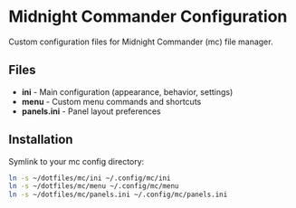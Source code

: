 # Midnight Commander Configuration

Custom configuration files for Midnight Commander (mc) file manager.

## Files

- **ini** - Main configuration (appearance, behavior, settings)
- **menu** - Custom menu commands and shortcuts
- **panels.ini** - Panel layout preferences

## Installation

Symlink to your mc config directory:
```bash
ln -s ~/dotfiles/mc/ini ~/.config/mc/ini
ln -s ~/dotfiles/mc/menu ~/.config/mc/menu
ln -s ~/dotfiles/mc/panels.ini ~/.config/mc/panels.ini
```
